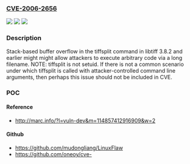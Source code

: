 ### [CVE-2006-2656](https://cve.mitre.org/cgi-bin/cvename.cgi?name=CVE-2006-2656)
![](https://img.shields.io/static/v1?label=Product&message=n%2Fa&color=blue)
![](https://img.shields.io/static/v1?label=Version&message=n%2Fa&color=blue)
![](https://img.shields.io/static/v1?label=Vulnerability&message=n%2Fa&color=brighgreen)

### Description

Stack-based buffer overflow in the tiffsplit command in libtiff 3.8.2 and earlier might might allow attackers to execute arbitrary code via a long filename.  NOTE: tiffsplit is not setuid.  If there is not a common scenario under which tiffsplit is called with attacker-controlled command line arguments, then perhaps this issue should not be included in CVE.

### POC

#### Reference
- http://marc.info/?l=vuln-dev&m=114857412916909&w=2

#### Github
- https://github.com/mudongliang/LinuxFlaw
- https://github.com/oneoy/cve-

